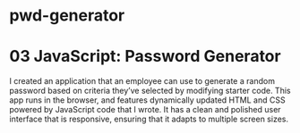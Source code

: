 # pwd-generator
# 03 JavaScript: Password Generator

I created an application that an employee can use to generate a random password based on criteria they’ve selected by modifying starter code. This app runs in the browser, and features dynamically updated HTML and CSS powered by JavaScript code that I wrote. It has a clean and polished user interface that is responsive, ensuring that it adapts to multiple screen sizes.